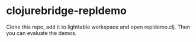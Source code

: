 # clojurebridge-repldemo

Clone this repo, add it to lighttable workspace and open repldemo.clj.
Then you can evaluate the demos.
